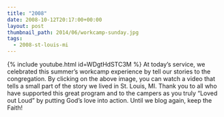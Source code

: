 ```yaml
---
title: "2008"
date: 2008-10-12T20:17:00+00:00
layout: post
thumbnail_path: 2014/06/workcamp-sunday.jpg
tags:
  - 2008-st-louis-mi
---
```

{% include youtube.html id=WDgtHdSTC3M %}
At today&#8217;s service, we celebrated this summer&#8217;s workcamp experience by tell our stories to the congregation. By clicking on the above image, you can watch a video that tells a small part of the story we lived in St. Louis, MI. Thank you to all who have supported this great program and to the campers as you truly &#8220;Loved out Loud&#8221; by putting God&#8217;s love into action. Until we blog again, keep the Faith!